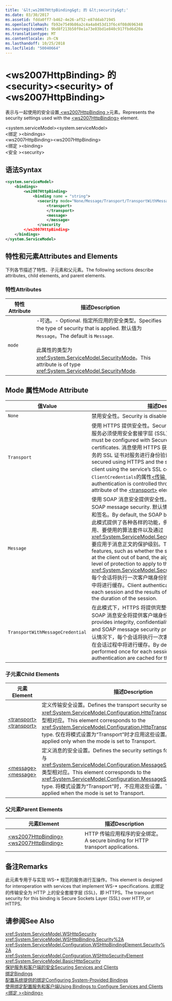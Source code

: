 ```yaml
---
title: '&lt;ws2007HttpBinding&gt; 的 &lt;security&gt;'
ms.date: 03/30/2017
ms.assetid: fdda0ff7-b462-4e26-af52-e87ddab71945
ms.openlocfilehash: fb92e7549b86a2c4a4a8453d13f6c4f08d696348
ms.sourcegitcommit: 9bd8f213b50f0e1a73e03bd1e840c917fbd6d20a
ms.translationtype: MT
ms.contentlocale: zh-CN
ms.lasthandoff: 10/25/2018
ms.locfileid: "50040664"
---
```

# <a name="ltsecuritygt-of-ltws2007httpbindinggt"></a><span data-ttu-id="723e8-102">&lt;ws2007HttpBinding&gt; 的 &lt;security&gt;</span><span class="sxs-lookup"><span data-stu-id="723e8-102">&lt;security&gt; of &lt;ws2007HttpBinding&gt;</span></span>
<span data-ttu-id="723e8-103">表示与一起使用的安全设置[ \<ws2007HttpBinding >](../../../../../docs/framework/configure-apps/file-schema/wcf/ws2007httpbinding.md)元素。</span><span class="sxs-lookup"><span data-stu-id="723e8-103">Represents the security settings used with the [\<ws2007HttpBinding>](../../../../../docs/framework/configure-apps/file-schema/wcf/ws2007httpbinding.md) element.</span></span>  
  
 <span data-ttu-id="723e8-104">\<system.serviceModel></span><span class="sxs-lookup"><span data-stu-id="723e8-104">\<system.serviceModel></span></span>  
<span data-ttu-id="723e8-105">\<绑定 ></span><span class="sxs-lookup"><span data-stu-id="723e8-105">\<bindings></span></span>  
<span data-ttu-id="723e8-106">\<ws2007HttpBinding></span><span class="sxs-lookup"><span data-stu-id="723e8-106">\<ws2007HttpBinding></span></span>  
<span data-ttu-id="723e8-107">\<绑定 ></span><span class="sxs-lookup"><span data-stu-id="723e8-107">\<binding></span></span>  
<span data-ttu-id="723e8-108">\<安全 ></span><span class="sxs-lookup"><span data-stu-id="723e8-108">\<security></span></span>  
  
## <a name="syntax"></a><span data-ttu-id="723e8-109">语法</span><span class="sxs-lookup"><span data-stu-id="723e8-109">Syntax</span></span>  
  
```xml  
<system.serviceModel>  
    <bindings>  
        <ws2007HttpBinding>  
            <binding name = "string">  
              <security mode="None/Message/Transport/TransportWithMessageCredential">  
                  <transport>  
                  </transport>  
                  <message>  
                  </message>  
              </security  
        </ws2007HttpBinding>  
    </bindings>  
</system.ServiceModel>  
```  
  
## <a name="attributes-and-elements"></a><span data-ttu-id="723e8-110">特性和元素</span><span class="sxs-lookup"><span data-stu-id="723e8-110">Attributes and Elements</span></span>  
 <span data-ttu-id="723e8-111">下列各节描述了特性、子元素和父元素。</span><span class="sxs-lookup"><span data-stu-id="723e8-111">The following sections describe attributes, child elements, and parent elements.</span></span>  
  
### <a name="attributes"></a><span data-ttu-id="723e8-112">特性</span><span class="sxs-lookup"><span data-stu-id="723e8-112">Attributes</span></span>  
  
|<span data-ttu-id="723e8-113">特性</span><span class="sxs-lookup"><span data-stu-id="723e8-113">Attribute</span></span>|<span data-ttu-id="723e8-114">描述</span><span class="sxs-lookup"><span data-stu-id="723e8-114">Description</span></span>|  
|---------------|-----------------|  
|`mode`|<span data-ttu-id="723e8-115">-可选。</span><span class="sxs-lookup"><span data-stu-id="723e8-115">-   Optional.</span></span> <span data-ttu-id="723e8-116">指定所应用的安全类型。</span><span class="sxs-lookup"><span data-stu-id="723e8-116">Specifies the type of security that is applied.</span></span> <span data-ttu-id="723e8-117">默认值为 `Message`。</span><span class="sxs-lookup"><span data-stu-id="723e8-117">The default is `Message`.</span></span><br /><br /> <span data-ttu-id="723e8-118">此属性的类型为 <xref:System.ServiceModel.SecurityMode>。</span><span class="sxs-lookup"><span data-stu-id="723e8-118">This attribute is of type <xref:System.ServiceModel.SecurityMode>.</span></span>|  
  
## <a name="mode-attribute"></a><span data-ttu-id="723e8-119">Mode 属性</span><span class="sxs-lookup"><span data-stu-id="723e8-119">Mode Attribute</span></span>  
  
|<span data-ttu-id="723e8-120">值</span><span class="sxs-lookup"><span data-stu-id="723e8-120">Value</span></span>|<span data-ttu-id="723e8-121">描述</span><span class="sxs-lookup"><span data-stu-id="723e8-121">Description</span></span>|  
|-----------|-----------------|  
|`None`|<span data-ttu-id="723e8-122">禁用安全性。</span><span class="sxs-lookup"><span data-stu-id="723e8-122">Security is disabled.</span></span>|  
|`Transport`|<span data-ttu-id="723e8-123">使用 HTTPS 提供安全性。</span><span class="sxs-lookup"><span data-stu-id="723e8-123">Security is provided using HTTPS.</span></span> <span data-ttu-id="723e8-124">此服务必须使用安全套接字层 (SSL) 证书进行配置。</span><span class="sxs-lookup"><span data-stu-id="723e8-124">The service must be configured with Secure Sockets Layer (SSL) certificates.</span></span> <span data-ttu-id="723e8-125">消息使用 HTTPS 获得全面保护，而且客户端使用服务的 SSL 证书对服务进行身份验证。</span><span class="sxs-lookup"><span data-stu-id="723e8-125">The message is entirely secured using HTTPS and the service is authenticated by the client using the service’s SSL certificate.</span></span> <span data-ttu-id="723e8-126">客户端身份验证通过`ClientCredentials`的属性[\<传输 >](../../../../../docs/framework/configure-apps/file-schema/wcf/transport-of-ws2007httpbinding.md)元素。</span><span class="sxs-lookup"><span data-stu-id="723e8-126">The client authentication is controlled through the `ClientCredentials` attribute of the [\<transport>](../../../../../docs/framework/configure-apps/file-schema/wcf/transport-of-ws2007httpbinding.md) element.</span></span>|  
|`Message`|<span data-ttu-id="723e8-127">使用 SOAP 消息安全提供安全性。</span><span class="sxs-lookup"><span data-stu-id="723e8-127">Security is provided using SOAP message security.</span></span> <span data-ttu-id="723e8-128">默认情况下，将对 SOAP 正文进行加密和签名。</span><span class="sxs-lookup"><span data-stu-id="723e8-128">By default, the SOAP body is encrypted and signed.</span></span> <span data-ttu-id="723e8-129">此模式提供了各种各样的功能，例如服务凭据在带外客户端是否可用、要使用的算法套件以及通过 <xref:System.ServiceModel.Security.SecurityMessageProperty> 要应用于消息正文的保护级别。</span><span class="sxs-lookup"><span data-stu-id="723e8-129">This mode offers a variety of features, such as whether the service credentials are available at the client out of band, the algorithm suite to use, and what level of protection to apply to the message body through the <xref:System.ServiceModel.Security.SecurityMessageProperty>.</span></span> <span data-ttu-id="723e8-130">每个会话将执行一次客户端身份验证，身份验证的结果在会话过程中将进行缓存。</span><span class="sxs-lookup"><span data-stu-id="723e8-130">Client authentication is performed once for each session and the results of authentication are cached for the duration of the session.</span></span>|  
|`TransportWithMessageCredential`|<span data-ttu-id="723e8-131">在此模式下，HTTPS 将提供完整性、保密性和服务器身份验证，SOAP 消息安全将提供客户端身份验证。</span><span class="sxs-lookup"><span data-stu-id="723e8-131">In this mode, HTTPS provides integrity, confidentiality, and server authentication, and SOAP message security provides client authentication.</span></span> <span data-ttu-id="723e8-132">默认情况下，每个会话将执行一次客户端身份验证，身份验证的结果在会话过程中将进行缓存。</span><span class="sxs-lookup"><span data-stu-id="723e8-132">By default, client authentication is performed once for each session and the results of authentication are cached for the duration of the session.</span></span>|  
  
### <a name="child-elements"></a><span data-ttu-id="723e8-133">子元素</span><span class="sxs-lookup"><span data-stu-id="723e8-133">Child Elements</span></span>  
  
|<span data-ttu-id="723e8-134">元素</span><span class="sxs-lookup"><span data-stu-id="723e8-134">Element</span></span>|<span data-ttu-id="723e8-135">描述</span><span class="sxs-lookup"><span data-stu-id="723e8-135">Description</span></span>|  
|-------------|-----------------|  
|[<span data-ttu-id="723e8-136">\<transport></span><span class="sxs-lookup"><span data-stu-id="723e8-136">\<transport></span></span>](../../../../../docs/framework/configure-apps/file-schema/wcf/transport-of-ws2007httpbinding.md)|<span data-ttu-id="723e8-137">定义传输安全设置。</span><span class="sxs-lookup"><span data-stu-id="723e8-137">Defines the transport security settings.</span></span> <span data-ttu-id="723e8-138">此元素与 <xref:System.ServiceModel.Configuration.HttpTransportSecurityElement> 类型相对应。</span><span class="sxs-lookup"><span data-stu-id="723e8-138">This element corresponds to the <xref:System.ServiceModel.Configuration.HttpTransportSecurityElement> type.</span></span> <span data-ttu-id="723e8-139">仅在将模式设置为“Transport”时才应用这些设置。</span><span class="sxs-lookup"><span data-stu-id="723e8-139">These settings are applied only when the mode is set to Transport.</span></span>|  
|[<span data-ttu-id="723e8-140">\<message></span><span class="sxs-lookup"><span data-stu-id="723e8-140">\<message></span></span>](../../../../../docs/framework/configure-apps/file-schema/wcf/message-of-ws2007httpbinding.md)|<span data-ttu-id="723e8-141">定义消息的安全设置。</span><span class="sxs-lookup"><span data-stu-id="723e8-141">Defines the security settings for the message.</span></span> <span data-ttu-id="723e8-142">此元素与 <xref:System.ServiceModel.Configuration.MessageSecurityOverHttpElement> 类型相对应。</span><span class="sxs-lookup"><span data-stu-id="723e8-142">This element corresponds to the <xref:System.ServiceModel.Configuration.MessageSecurityOverHttpElement> type.</span></span> <span data-ttu-id="723e8-143">将模式设置为“Transport”时，不应用这些设置。</span><span class="sxs-lookup"><span data-stu-id="723e8-143">These settings are not applied when the mode is set to Transport.</span></span>|  
  
### <a name="parent-elements"></a><span data-ttu-id="723e8-144">父元素</span><span class="sxs-lookup"><span data-stu-id="723e8-144">Parent Elements</span></span>  
  
|<span data-ttu-id="723e8-145">元素</span><span class="sxs-lookup"><span data-stu-id="723e8-145">Element</span></span>|<span data-ttu-id="723e8-146">描述</span><span class="sxs-lookup"><span data-stu-id="723e8-146">Description</span></span>|  
|-------------|-----------------|  
|[<span data-ttu-id="723e8-147">\<ws2007HttpBinding></span><span class="sxs-lookup"><span data-stu-id="723e8-147">\<ws2007HttpBinding></span></span>](../../../../../docs/framework/configure-apps/file-schema/wcf/ws2007httpbinding.md)|<span data-ttu-id="723e8-148">HTTP 传输应用程序的安全绑定。</span><span class="sxs-lookup"><span data-stu-id="723e8-148">A secure binding for HTTP transport applications.</span></span>|  
  
## <a name="remarks"></a><span data-ttu-id="723e8-149">备注</span><span class="sxs-lookup"><span data-stu-id="723e8-149">Remarks</span></span>  
 <span data-ttu-id="723e8-150">此元素专用于与实现 WS-\* 规范的服务进行互操作。</span><span class="sxs-lookup"><span data-stu-id="723e8-150">This element is designed for interoperation with services that implement WS-\* specifications.</span></span> <span data-ttu-id="723e8-151">此绑定的传输安全为 HTTP 上的安全套接字层 (SSL)，即 HTTPS。</span><span class="sxs-lookup"><span data-stu-id="723e8-151">The transport security for this binding is Secure Sockets Layer (SSL) over HTTP, or HTTPS.</span></span>  
  
## <a name="see-also"></a><span data-ttu-id="723e8-152">请参阅</span><span class="sxs-lookup"><span data-stu-id="723e8-152">See Also</span></span>  
 <xref:System.ServiceModel.WSHttpSecurity>  
 <xref:System.ServiceModel.WSHttpBinding.Security%2A>  
 <xref:System.ServiceModel.Configuration.WSHttpBindingElement.Security%2A>  
 <xref:System.ServiceModel.Configuration.WSHttpSecurityElement>  
 <xref:System.ServiceModel.BasicHttpSecurity>  
 [<span data-ttu-id="723e8-153">保护服务和客户端的安全</span><span class="sxs-lookup"><span data-stu-id="723e8-153">Securing Services and Clients</span></span>](../../../../../docs/framework/wcf/feature-details/securing-services-and-clients.md)  
 [<span data-ttu-id="723e8-154">绑定</span><span class="sxs-lookup"><span data-stu-id="723e8-154">Bindings</span></span>](../../../../../docs/framework/wcf/bindings.md)  
 [<span data-ttu-id="723e8-155">配置系统提供的绑定</span><span class="sxs-lookup"><span data-stu-id="723e8-155">Configuring System-Provided Bindings</span></span>](../../../../../docs/framework/wcf/feature-details/configuring-system-provided-bindings.md)  
 [<span data-ttu-id="723e8-156">使用绑定配置服务和客户端</span><span class="sxs-lookup"><span data-stu-id="723e8-156">Using Bindings to Configure Services and Clients</span></span>](../../../../../docs/framework/wcf/using-bindings-to-configure-services-and-clients.md)  
 [<span data-ttu-id="723e8-157">\<绑定 ></span><span class="sxs-lookup"><span data-stu-id="723e8-157">\<binding></span></span>](../../../../../docs/framework/misc/binding.md)
